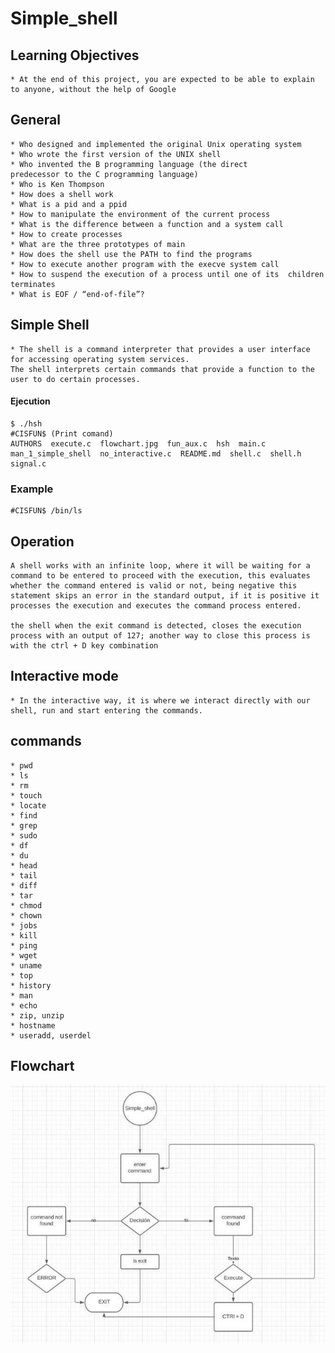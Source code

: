 # Simple_shell

## Learning Objectives

	* At the end of this project, you are expected to be able to explain to anyone, without the help of Google

## General
	* Who designed and implemented the original Unix operating system
	* Who wrote the first version of the UNIX shell
	* Who invented the B programming language (the direct       predecessor to the C programming language)
	* Who is Ken Thompson
	* How does a shell work
	* What is a pid and a ppid
	* How to manipulate the environment of the current process
	* What is the difference between a function and a system call
	* How to create processes
	* What are the three prototypes of main
	* How does the shell use the PATH to find the programs
	* How to execute another program with the execve system call
	* How to suspend the execution of a process until one of its  children terminates
	* What is EOF / “end-of-file”?

## Simple Shell

	* The shell is a command interpreter that provides a user interface for accessing operating system services.
	The shell interprets certain commands that provide a function to the user to do certain processes.

#### Ejecution

	$ ./hsh
	#CISFUN$ (Print comand)
	AUTHORS  execute.c  flowchart.jpg  fun_aux.c  hsh  main.c  man_1_simple_shell  no_interactive.c  README.md  shell.c  shell.h  signal.c
### Example

	#CISFUN$ /bin/ls


## Operation

	A shell works with an infinite loop, where it will be waiting for a command to be entered to proceed with the execution, this evaluates whether the command entered is valid or not, being negative this statement skips an error in the standard output, if it is positive it processes the execution and executes the command process entered.

	the shell when the exit command is detected, closes the execution process with an output of 127; another way to close this process is with the ctrl + D key combination

## Interactive mode

	* In the interactive way, it is where we interact directly with our shell, run and start entering the commands.

## commands

	* pwd
 	* ls
 	* rm
 	* touch
 	* locate
 	* find
 	* grep
 	* sudo
 	* df
 	* du
 	* head
 	* tail
 	* diff
 	* tar
 	* chmod
 	* chown
 	* jobs
 	* kill
	* ping
 	* wget
 	* uname
 	* top
	* history
 	* man
	* echo
	* zip, unzip
	* hostname
	* useradd, userdel


## Flowchart
![Alt text](flowchart.jpg?raw=true)